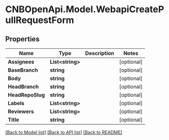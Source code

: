 # CNBOpenApi.Model.WebapiCreatePullRequestForm

## Properties

Name | Type | Description | Notes
------------ | ------------- | ------------- | -------------
**Assignees** | **List&lt;string&gt;** |  | [optional] 
**BaseBranch** | **string** |  | [optional] 
**Body** | **string** |  | [optional] 
**HeadBranch** | **string** |  | [optional] 
**HeadRepoSlug** | **string** |  | [optional] 
**Labels** | **List&lt;string&gt;** |  | [optional] 
**Reviewers** | **List&lt;string&gt;** |  | [optional] 
**Title** | **string** |  | [optional] 

[[Back to Model list]](../../README.md#documentation-for-models) [[Back to API list]](../../README.md#documentation-for-api-endpoints) [[Back to README]](../../README.md)

